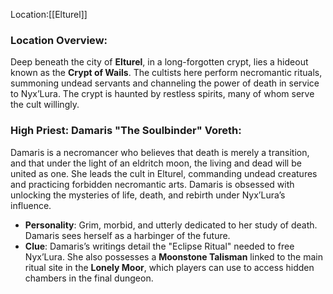 Location:[[Elturel]]

### **Location Overview**:

Deep beneath the city of **Elturel**, in a long-forgotten crypt, lies a hideout known as the **Crypt of Wails**. The cultists here perform necromantic rituals, summoning undead servants and channeling the power of death in service to Nyx’Lura. The crypt is haunted by restless spirits, many of whom serve the cult willingly.

### **High Priest: Damaris "The Soulbinder" Voreth**:

Damaris is a necromancer who believes that death is merely a transition, and that under the light of an eldritch moon, the living and dead will be united as one. She leads the cult in Elturel, commanding undead creatures and practicing forbidden necromantic arts. Damaris is obsessed with unlocking the mysteries of life, death, and rebirth under Nyx’Lura’s influence.

- **Personality**: Grim, morbid, and utterly dedicated to her study of death. Damaris sees herself as a harbinger of the future.
- **Clue**: Damaris’s writings detail the "Eclipse Ritual" needed to free Nyx’Lura. She also possesses a **Moonstone Talisman** linked to the main ritual site in the **Lonely Moor**, which players can use to access hidden chambers in the final dungeon.